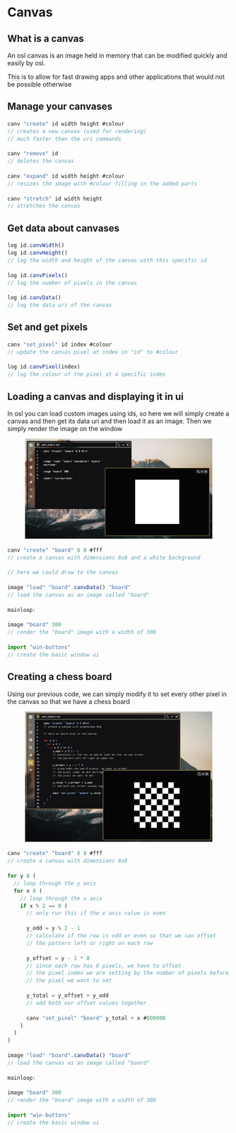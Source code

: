 # Canvas

## What is a canvas

An osl canvas is an image held in memory that can be modified quickly and easily by osl.

This is to allow for fast drawing apps and other applications that would not be possible otherwise

## Manage your canvases

```js
canv "create" id width height #colour
// creates a new canvas (used for rendering)
// much faster than the uri commands

canv "remove" id
// deletes the canvas

canv "expand" id width height #colour
// resizes the image with #colour filling in the added parts

canv "stretch" id width height
// stretches the canvas
```

## Get data about canvases

```js
log id.canvWidth()
log id.canvHeight()
// log the width and height of the canvas with this specific id

log id.canvPixels()
// log the number of pixels in the canvas

log id.canvData()
// log the data uri of the canvas
```

## Set and get pixels

```js
canv "set_pixel" id index #colour
// update the canvas pixel at index in "id" to #colour

log id.canvPixel(index)
// log the colour of the pixel at a specific index
```

## Loading a canvas and displaying it in ui

In osl you can load custom images using ids, so here we will simply create a canvas and then get its data uri and then load it as an image. Then we simply render the image on the window

<figure><img src="../.gitbook/assets/Screenshot 2024-10-11 at 09.41.15.png" alt=""><figcaption></figcaption></figure>

```javascript
canv "create" "board" 8 8 #fff
// create a canvas with dimensions 8x8 and a white background

// here we could draw to the canvas

image "load" "board".canvData() "board"
// load the canvas as an image called "board"

mainloop:

image "board" 300
// render the "board" image with a width of 300

import "win-buttons"
// create the basic window ui
```

## Creating a chess board

Using our previous code, we can simply modify it to set every other pixel in the canvas so that we have a chess board

<figure><img src="../.gitbook/assets/image.png" alt=""><figcaption></figcaption></figure>

```javascript
canv "create" "board" 8 8 #fff
// create a canvas with dimensions 8x8

for y 8 (
  // loop through the y axis
  for x 8 (
    // loop through the x axis
    if x % 2 == 0 (
      // only run this if the x axis value is even
    
      y_odd = y % 2 - 1
      // calculate if the row is odd or even so that we can offset
      // the pattern left or right on each row
      
      y_offset = y - 1 * 8
      // since each row has 8 pixels, we have to offset
      // the pixel index we are setting by the number of pixels before
      // the pixel we want to set
      
      y_total = y_offset + y_odd
      // add both our offset values together
      
      canv "set_pixel" "board" y_total + x #000000
    )
  )
)

image "load" "board".canvData() "board"
// load the canvas as an image called "board"

mainloop:

image "board" 300
// render the "board" image with a width of 300

import "win-buttons"
// create the basic window ui
```

